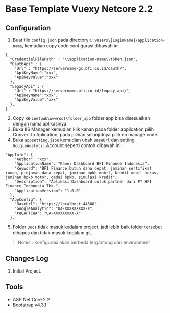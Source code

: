 # Base Template Vuexy Netcore 2.2

## Configuration

1. Buat file `config.json` pada directory `C:\Users\[LoginName]\application-name`, kemudian copy code configurasi dibawah ini 
```
{
  "CredentialFilePath" : "\\application-name\\token.json",
  "OauthApi" : {
    "Url" : "https://servername-gc.bfi.co.id/oauth/",
    "ApiKeyName":"xxx",
    "ApiKeyValue":"xxx"
  },
  "LegacyApi" : {
    "Url" : "https://servername.bfi.co.id/legacy_api/",
    "ApiKeyName":"xxx",
    "ApiKeyValue":"xxx"
  },
}
```
2. Copy ke `inetpub\wwwroot\folder_app` folder app bisa disesuaikan dengan nama aplikasinya
3. Buka IIS Manager kemudian klik kanan pada folder application pilih Convert to Aplication, pada pilihan selanjutnya pilih no manage code.
4. Buka `appsetting.json` kemudian ubah `BaseUrl` dan setting `GoogleAnalytic` Account seperti contoh dibawah ini :

``` 
"AppInfo": {
    "Author": "xxx",
    "ApplicationName": "Panel Dashboard BFI Finance Indonesia",
    "Keyword": "BFI Finance,butuh dana cepat, jaminan sertifikat rumah, pinjaman dana cepat, jaminan bpkb mobil, kredit mobil bekas, jaminan bpkb motor, gadai bpkb, simulasi kredit",
    "Description": "Aplikasi Dashboard untuk partner dari PT BFI Finance Indonesia Tbk.",
    "ApplicationVersion": "1.0.0"
  },
  "AppConfig": {
    "BaseUrl": "https://localhost:44388",
    "GoogleAnalytic": "UA-XXXXXXXXX-X",
    "reCAPTCHA": "UA-XXXXXXXXX-X"
  },

```
5. Folder `Docs` tidak masuk kedalam project, jadi lebih baik folder tersebut dihapus dan tidak masuk kedalam git.

> Notes :  Konfigurasi akan berbeda tergantung dari environment

## Changes Log
1. Initial Project.

## Tools

* ASP Net Core 2.2
* Bootstrap v4.3.1

